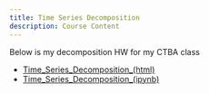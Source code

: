 ```yaml
---
title: Time Series Decomposition
description: Course Content
---
```


Below is my decomposition HW for my CTBA class
- [Time_Series_Decomposition_(html)](TimeSeriesDecomposition.html)
- [Time_Series_Decomposition_(ipynb)](TimeSeriesDecompositionAssignment.ipynb)
